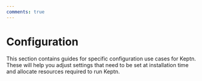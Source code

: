 ```yaml
---
comments: true
---
```


# Configuration

This section contains guides for specific configuration use cases for Keptn.
These will help you adjust settings that need to be set at installation time
and allocate resources required to run Keptn.
